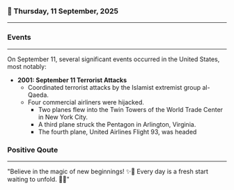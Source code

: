 ### 📅 Thursday, 11 September, 2025
------
### Events
------
On September 11, several significant events occurred in the United States, most notably:

- **2001: September 11 Terrorist Attacks**
  - Coordinated terrorist attacks by the Islamist extremist group al-Qaeda.
  - Four commercial airliners were hijacked.
    - Two planes flew into the Twin Towers of the World Trade Center in New York City.
    - A third plane struck the Pentagon in Arlington, Virginia.
    - The fourth plane, United Airlines Flight 93, was headed
### Positive Qoute
------
"Believe in the magic of new beginnings! ✨🌱 Every day is a fresh start waiting to unfold. 🌅💖"
